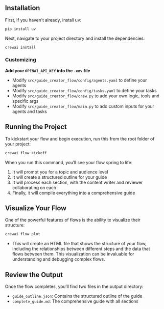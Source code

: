 ## Installation
First, if you haven't already, install uv:

```bash
pip install uv
```

Next, navigate to your project directory and install the dependencies:
```bash
crewai install
```

### Customizing

**Add your `OPENAI_API_KEY` into the `.env` file**

- Modify `src/guide_creator_flow/config/agents.yaml` to define your agents
- Modify `src/guide_creator_flow/config/tasks.yaml` to define your tasks
- Modify `src/guide_creator_flow/crew.py` to add your own logic, tools and specific args
- Modify `src/guide_creator_flow/main.py` to add custom inputs for your agents and tasks

## Running the Project
To kickstart your flow and begin execution, run this from the root folder of your project:
```bash
crewai flow kickoff
```

When you run this command, you’ll see your flow spring to life:
1. It will prompt you for a topic and audience level
2. It will create a structured outline for your guide
3. It will process each section, with the content writer and reviewer collaborating on each
4. Finally, it will compile everything into a comprehensive guide

## Visualize Your Flow
One of the powerful features of flows is the ability to visualize their structure:
```bash
crewai flow plot
```
- This will create an HTML file that shows the structure of your flow, including the relationships between different steps and the data that flows between them. This visualization can be invaluable for understanding and debugging complex flows.

## Review the Output
Once the flow completes, you’ll find two files in the output directory:
- `guide_outline.json`: Contains the structured outline of the guide
- `complete_guide.md`: The comprehensive guide with all sections
